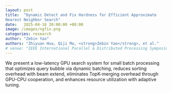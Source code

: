 ```yaml
---
layout: post
title:  "Dynamic Detect and Fix Hardness for Efficient Approximate
Nearest Neighbor Search"
date:   2025-04-16 20:00:00 +00:00
image: /images/ngfix.png
categories: research
author: "Zebin Yao"
authors: "Zhiyuan Hua, Qiji Mo, <strong>Zebin Yao</strong>, et al."
# venue: "IEEE International Parallel & Distributed Processing Symposium, 2025"
---
```

We present a low-latency GPU search system for small batch processing that optimizes query bubble via dynamic batching, reduces sorting overhead with beam extend, eliminates TopK-merging overhead through GPU-CPU cooperation, and enhances resource utilization with adaptive tuning.